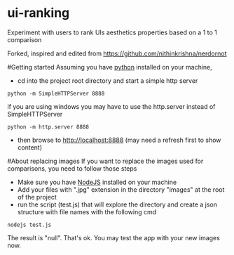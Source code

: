# ui-ranking
Experiment with users to rank UIs aesthetics properties based on a 1 to 1 comparison

Forked, inspired and edited from https://github.com/nithinkrishna/nerdornot

#Getting started
Assuming you have [python](https://www.python.org/downloads/) installed on your machine,
* cd into the project root directory and start a simple http server
```
python -m SimpleHTTPServer 8888
```
if you are using windows you may have to use the http.server instead of SimpleHTTPServer
```
python -m http.server 8888
```
* then browse to [http://localhost:8888](http://localhost:8888) (may need a refresh first to show content)

#About replacing images
If you want to replace the images used for comparisons, you need to follow those steps 
* Make sure you have [NodeJS](https://nodejs.org/en/download/package-manager/) installed on your machine
* Add your files with ".jpg" extension in the directory "images" at the root of the project
* run the script (test.js) that will explore the directory and create a json structure with file names with the following cmd
```
nodejs test.js
```
The result is "null". That's ok. You may test the app with your new images now.
